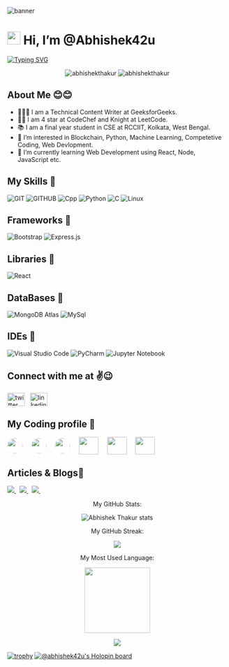 <!-- ![banner](images/Forestv3.jpg) -->
![banner](https://w0.peakpx.com/wallpaper/715/353/HD-wallpaper-github-violet-logo-violet-brickwall-github-logo-social-networks-github-neon-logo-github.jpg)


# <img width="30" src="https://camo.githubusercontent.com/e8e7b06ecf583bc040eb60e44eb5b8e0ecc5421320a92929ce21522dbc34c891/68747470733a2f2f6d656469612e67697068792e636f6d2f6d656469612f6876524a434c467a6361737252346961377a2f67697068792e676966"> Hi, I’m @Abhishek42u
[![Typing SVG](https://readme-typing-svg.herokuapp.com?center=true&color=4FF7CF&lines=Welcome+to+my+profile+%F0%9F%A4%97%F0%9F%A4%97;I+Love+new+technologies+%E2%9D%A4%EF%B8%8F%F0%9F%98%8D;Like+Blockchain%2C+ML%2C+AI%F0%9F%98%81%F0%9F%98%81+)](https://git.io/typing-svg)

<p align="center"> 
 
<img src="https://komarev.com/ghpvc/?username=Abhishek42u&label=Profile%20views&color=0e75b6&style=flat" alt="abhishekthakur" />
<img src="https://img.shields.io/badge/-athakur42u@gmail.com-333333?style=flat&logo=Gmail" alt="abhishekthakur" />

</p>

## **About Me 😊😊**

- 👨🏻‍🎓 I am a Technical Content Writer at GeeksforGeeks.
- 👨‍💻 I am 4 star at CodeChef and Knight at LeetCode.
- 📚 I am a final year student in CSE at RCCIIT, Kolkata, West Bengal.
- 👀 I’m interested in Blockchain, Python, Machine Learning, Competetive Coding, Web Devlopment.
- 📖 I’m currently learning Web Development using React, Node, JavaScript etc.


## **My Skills 🚀**
![GIT](https://img.shields.io/badge/git-%3776AB.svg?style=for-the-badge&logo=git&logoColor=white&color=F05032)
![GITHUB](https://img.shields.io/badge/github-%3776AB.svg?style=for-the-badge&logo=github&logoColor=white&color=black)
![Cpp](https://img.shields.io/badge/C%2B%2B-00599C?style=for-the-badge&logo=c%2B%2B&logoColor=white)
![Python](https://img.shields.io/badge/python-%3776AB.svg?style=for-the-badge&logo=python&logoColor=white&color=183A61)
![C](https://img.shields.io/badge/c-%3776AB.svg?style=for-the-badge&logo=c&logoColor=white&color=A8B9CC)
![Linux](https://img.shields.io/badge/-Linux-FCC624?logo=Linux&logoColor=white&style=for-the-badge)

## **Frameworks 🚀**
![Bootstrap](https://img.shields.io/badge/-Bootstrap-333333?style=flat&logo=bootstrap&logoColor=563D7C)
![Express.js](https://img.shields.io/badge/-Node.js-333333?style=flat&logo=node.js)


## **Libraries 🚀**
![React](https://img.shields.io/badge/-React-333333?style=flat&logo=react) 

## **DataBases 🚀**
![MongoDB Atlas](https://img.shields.io/badge/-MongoDB%20Atlas-333333?style=flat&logo=mongodb)
![MySql](https://img.shields.io/badge/-MySql-333333?style=flat&logo=mysql)

## **IDEs 🚀**
![Visual Studio Code](https://img.shields.io/badge/-Visual%20Studio%20Code-333333?style=flat&logo=visual-studio-code&logoColor=007ACC)
![PyCharm](https://img.shields.io/badge/-PyCharm-333333?style=flat&logo=pycharm&logoColor=FFFF00)
![Jupyter Notebook](https://img.shields.io/badge/-Jupyter%20Notebook-333333?style=flat&logo=Jupyter)

## **Connect with me at ✌😉**

<p align="left">

<a href="https://twitter.com/Abhishe43335868" target="blank"><img align="center" src="https://raw.githubusercontent.com/rahuldkjain/github-profile-readme-generator/master/src/images/icons/Social/twitter.svg" alt="twitter" height="30" width="40" /></a> &nbsp; <a href="https://www.linkedin.com/in/abhishek-thakur-5a24a4212/" target="blank"><img align="center" src="https://raw.githubusercontent.com/rahuldkjain/github-profile-readme-generator/master/src/images/icons/Social/linked-in-alt.svg" alt="linkedin" height="30" width="40" /></a>

</p>

## **My Coding profile 🌊**

<a href="https://codeforces.com/profile/Abhi-42_Sharma" target="blank"><img align="center" src="https://play-lh.googleusercontent.com/EkSlLWf2-04k5Y5F_MDLqoXPdo0TyZX3zKdCfsEUDqVB7INUypTOd6AVmkE_X7ej3JuR" alt="" height="35" width="35" style="border-radius: 50px"/></a> &nbsp; &nbsp; <a href="https://www.codechef.com/users/abhishek_42u" target="blank"><img align="center" src="https://cdn.codechef.com/images/cc-logo.svg" alt="" height="35" width="35" style="border-radius: 50px"/></a> &nbsp; &nbsp; <a href="https://www.hackerrank.com/athakur42u" target="blank"><img align="center" src="https://upload.wikimedia.org/wikipedia/commons/4/40/HackerRank_Icon-1000px.png" alt="" height="35" width="35" style="border-radius: 50px"/></a> &nbsp; &nbsp; <a href="https://leetcode.com/athakur42u/" target="blank"><img align="center" src="https://camo.githubusercontent.com/cc970ca71436129d452abe304b052203754cf170951dd0a2a1903613f5b32999/68747470733a2f2f692e70696e696d672e636f6d2f6f726967696e616c732f37332f65312f35342f37336531353432323031316537363365613962333033613737333865373161332e676966" alt="" height="40" width="45" /></a> &nbsp; &nbsp; <a href="https://auth.geeksforgeeks.org/user/athakur42u" target="blank"><img align="center" src="https://media.geeksforgeeks.org/wp-content/uploads/20210608021423/Output.gif" alt="" height="40" width="45" /></a> &nbsp; &nbsp; <a href="https://www.sololearn.com/profile/17474414" target="blank"><img align="center" src="https://media-exp1.licdn.com/dms/image/C4D0BAQHER-dvTqh2tA/company-logo_200_200/0/1625174152948?e=1674086400&v=beta&t=P48DYCNeae2DxrmVX2vR4ZtYZcymeKRYQpK3eWDT768" alt="" height="40" width="45" /></a> 

## **Articles & Blogs📜**

<div id= "Blogs">
 <p>
 <a href="https://auth.geeksforgeeks.org/user/athakur42u/articles" target="blank">
  <img src="https://img.shields.io/badge/GeeksforGeeks-776AB.svg?style=for-the-badge&logo=GeeksforGeeks&logoColor=white&color=2f8d46">
 </a>  &nbsp;

 <a href="https://medium.com/@athakur42u" target="blank">
  <img src="https://img.shields.io/badge/medium-776AB.svg?style=for-the-badge&logo=medium&logoColor=white&color=black">
 </a> &nbsp;
 
  <a href="https://www.quora.com/profile/Abhishek-Thakur-2743" target="blank">
  <img src="https://img.shields.io/badge/quora-776AB.svg?style=for-the-badge&logo=quora&logoColor=white&color=rgb(185, 43, 39)">
 </a> &nbsp;
  
</p>
</div>


<div>
  <p align="center" 'text-style=Bold;'>My GitHub Stats:</p>

  <p align="center"><img src="https://github-readme-stats.vercel.app/api?username=Abhishek42u&show_icons=true&theme=tokyonight&count_private=true" alt="Abhishek Thakur stats"/>

  <p align="center">My GitHub Streak:</p>

  <p align="center"><img src="https://github-readme-streak-stats.herokuapp.com?user=Abhishek42u&theme=github-dark-blue&date_format=j%20M%5B%20Y%5D"/>

  <p align="center" >My Most Used Language:</p>
    
  <p align="center"><img height="150px" src="https://github-readme-stats.vercel.app/api/top-langs/?username=Abhishek42u&hide=html&hide_title=true&hide_border=true&layout=compact&langs_count=6&text_color=000&icon_color=fff&bg_color=0,52fa5a,4dfcff,c64dff&theme=graywhite">

  <p align="center"><img src="https://activity-graph.herokuapp.com/graph?username=Abhishek42u&theme=github"></p>

</div>

[![trophy](https://github-profile-trophy.vercel.app/?username=Abhishek42u&theme=onestar)](https://github.com/ryo-ma/github-profile-trophy)
[![@abhishek42u's Holopin board](https://holopin.me/abhishek42u)](https://holopin.io/@abhishek42u)
